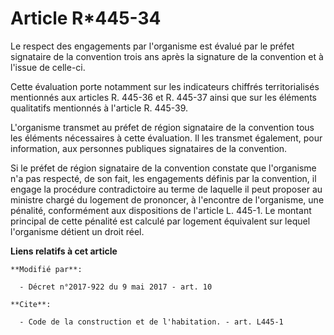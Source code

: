 # Article R*445-34

Le respect des engagements par l'organisme est évalué par le préfet signataire de la convention trois ans après la signature
de la convention et à l'issue de celle-ci.

Cette évaluation porte notamment sur les indicateurs chiffrés territorialisés mentionnés aux articles R. 445-36 et R. 445-37
ainsi que sur les éléments qualitatifs mentionnés à l'article R. 445-39.

L'organisme transmet au préfet de région signataire de la convention tous les éléments nécessaires à cette évaluation. Il les
transmet également, pour information, aux personnes publiques signataires de la convention.

Si le préfet de région signataire de la convention constate que l'organisme n'a pas respecté, de son fait, les engagements
définis par la convention, il engage la procédure contradictoire au terme de laquelle il peut proposer au ministre chargé du
logement de prononcer, à l'encontre de l'organisme, une pénalité, conformément aux dispositions de l'article L. 445-1. Le
montant principal de cette pénalité est calculé par logement équivalent sur lequel l'organisme détient un droit réel.

**Liens relatifs à cet article**

	**Modifié par**:

	  - Décret n°2017-922 du 9 mai 2017 - art. 10

	**Cite**:

	  - Code de la construction et de l'habitation. - art. L445-1
